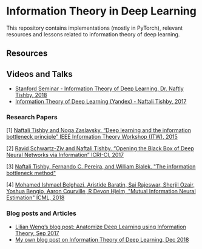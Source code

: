 # Information Theory in Deep Learning
This repository contains implementations (mostly in PyTorch), relevant resources and lessons related to information theory of deep learning.

## Resources

## Videos and Talks

- [Stanford Seminar - Information Theory of Deep Learning, Dr. Naftly Tishby, 2018](https://www.youtube.com/watch?v=XL07WEc2TRI)
- [Information Theory of Deep Learning (Yandex) - Naftali Tishby, 2017](https://www.youtube.com/watch?v=dPhsU0bu4LY)

### Research Papers

[1] [Naftali Tishby and Noga Zaslavsky. “Deep learning and the information bottleneck principle” IEEE Information Theory Workshop (ITW), 2015](https://arxiv.org/pdf/1503.02406.pdf)

[2] [Ravid Schwartz-Ziv and Naftali Tishby. “Opening the Black Box of Deep Neural Networks via Information” ICRI-CI, 2017](https://arxiv.org/pdf/1703.00810.pdf)

[3] [Naftali Tishby, Fernando C. Pereira, and William Bialek. "The information bottleneck method"](https://arxiv.org/pdf/physics/0004057.pdf)

[4] [Mohamed Ishmael Belghazi, Aristide Baratin, Sai Rajeswar, Sherjil Ozair, Yoshua Bengio, Aaron Courville, R Devon Hjelm, "Mutual Information Neural Estimation" ICML, 2018](https://arxiv.org/abs/1801.04062)

### Blog posts and Articles

- [Lilian Weng’s blog post: Anatomize Deep Learning using Information Theory, Sep 2017](https://lilianweng.github.io/lil-log/2017/09/28/anatomize-deep-learning-with-information-theory.html)
- [My own blog post on Information Theory of Deep Learning, Dec 2018](https://adityashrm21.github.io/Information-Theory-In-Deep-Learning/)

